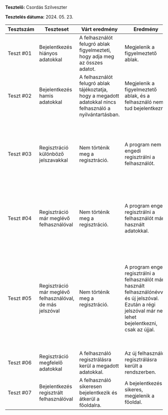 **Tesztelő:** Csordás Szilveszter

**Tesztelés dátuma:** 2024. 05. 23.

Tesztszám | Teszteset | Várt eredmény | Eredmény | Megjegyzés
----------|--------------|---------------|----------|-----------
Teszt #01 | Bejelentkezés hiányos adatokkal | A felhasználót felugró ablak figyelmezteti, hogy adja meg az összes adatot. | Megjelenik a figyelmeztető ablak. | Nem találtam problémát.
Teszt #02 | Bejelentkezés hamis adatokkal | A felhasználót felugró ablak tájékoztatja, hogy a megadott adatokkal nincs felhasználó a nyilvántartásban. | Megjelenik a figyelmeztető ablak, és a felhasználó nem tud bejelentkezni. | Nem találtam problémát.
Teszt #03 | Regisztráció különböző jelszavakkal | Nem történik meg a regisztráció. | A program nem engedi regisztrálni a felhasználót. | Nem találtam problémát. *Megjegyzés: a regisztrációs ablakban egy felirat jelzi a felhasználó számára, hogy a beírt jelszavak nem egyeznek.*
Teszt #04 | Regisztráció már meglévő felhasználóval | Nem történik meg a regisztráció. | A program engedi regisztrálni a felhasználót már használt adatokkal. | *Megjegyzés: ez a művelet az adatbázisban látszólag nem okoz kivételt, viszont lehet esetlegesen más zavaró hatása.*
Teszt #05 | Regisztráció már meglévő felhasználóval, de más jelszóval | Nem történik meg a regisztráció. | A program engedi regisztrálni a felhasználót már használt felhasználónévvel és új jelszóval. Ezután a régi jelszóval már nem lehet bejelentkezni, csak az újjal. | **Fejlesztési javaslat: ez a hiba éles rendszerben komoly problémát okoz, mivel lehetővé teszi a felhasználói fiókok eltulajdonítását illetéktelen személy által. Mindenképpen javításra szorul!**
Teszt #06 | Regisztráció megfelelő adatokkal | A felhasználó regisztrálásra kerül a megadott adatokkal. | Az új felhasználó regisztrálásra került a rendszerben. | Nem találtam problémát.
Teszt #07 | Bejelentkezés regisztrált felhasználóval | A felhasználó sikeresen bejelentkezik és átkerül a főoldalra. | A bejelentkezés sikeres, megjelenik a főoldal. | Nem találtam problémát.

